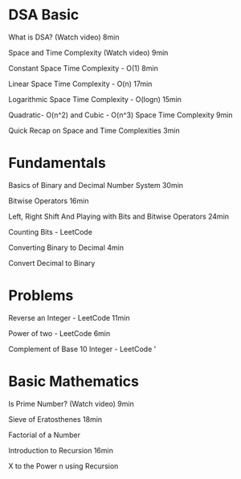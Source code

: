 # DSA Basic
What is DSA? (Watch video)  8min

Space and Time Complexity (Watch video)  9min

Constant Space Time Complexity - O(1)  8min

Linear Space Time Complexity - O(n)  17min

Logarithmic Space Time Complexity - O(logn) 15min

Quadratic- O(n^2) and Cubic - O(n^3) Space Time Complexity  9min

Quick Recap on Space and Time Complexities  3min


# Fundamentals
Basics of Binary and Decimal Number System  30min

Bitwise Operators  16min

Left, Right Shift And Playing with Bits and Bitwise Operators  24min

Counting Bits - LeetCode 

Converting Binary to Decimal  4min

Convert Decimal to Binary 

# Problems

Reverse an Integer - LeetCode  11min

Power of two - LeetCode  6min

Complement of Base 10 Integer - LeetCode '

# Basic Mathematics

Is Prime Number? (Watch video) 9min 

Sieve of Eratosthenes 18min 

Factorial of a Number 

Introduction to Recursion 16min

X to the Power n using Recursion 